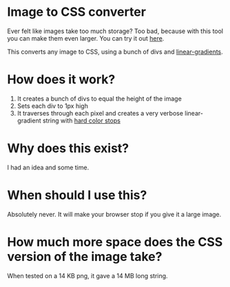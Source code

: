 # Image to CSS converter

Ever felt like images take too much storage? Too bad, because with this tool you can make them even larger. You can try it out [here](https://luka-bacic.github.io/img-to-css/).

This converts any image to CSS, using a bunch of divs and [linear-gradients](https://developer.mozilla.org/en-US/docs/Web/CSS/gradient/linear-gradient).

# How does it work?

1. It creates a bunch of divs to equal the height of the image
2. Sets each div to 1px high
3. It traverses through each pixel and creates a very verbose linear-gradient string with [hard color stops](https://developer.mozilla.org/en-US/docs/Web/CSS/gradient/linear-gradient#gradient_with_multi-position_color-stops)

# Why does this exist?

I had an idea and some time.

# When should I use this?

Absolutely never. It will make your browser stop if you give it a large image.

# How much more space does the CSS version of the image take?

When tested on a 14 KB png, it gave a 14 MB long string.
